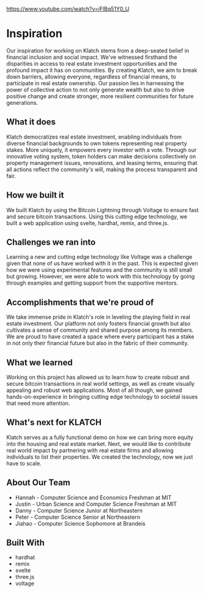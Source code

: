 https://www.youtube.com/watch?v=jFlBq51Y0_U

# Inspiration
Our inspiration for working on Klatch stems from a deep-seated belief in financial inclusion and social impact. We've witnessed firsthand the disparities in access to real estate investment opportunities and the profound impact it has on communities. By creating Klatch, we aim to break down barriers, allowing everyone, regardless of financial means, to participate in real estate ownership. Our passion lies in harnessing the power of collective action to not only generate wealth but also to drive positive change and create stronger, more resilient communities for future generations.

## What it does
Klatch democratizes real estate investment, enabling individuals from diverse financial backgrounds to own tokens representing real property stakes. More uniquely, it empowers every investor with a vote. Through our innovative voting system, token holders can make decisions collectively on property management issues, renovations, and leasing terms, ensuring that all actions reflect the community's will, making the process transparent and fair.

## How we built it
We built Klatch by using the Bitcoin Lightning through Voltage to ensure fast and secure bitcoin transactions. Using this cutting edge technology, we built a web application using svelte, hardhat, remix, and three.js.

## Challenges we ran into
Learning a new and cutting edge technology like Voltage was a challenge given that none of us have worked with it in the past. This is expected given how we were using experimental features and the community is still small but growing. However, we were able to work with this technology by going through examples and getting support from the supportive mentors.

## Accomplishments that we're proud of
We take immense pride in Klatch's role in leveling the playing field in real estate investment. Our platform not only fosters financial growth but also cultivates a sense of community and shared purpose among its members. We are proud to have created a space where every participant has a stake in not only their financial future but also in the fabric of their community.

## What we learned
Working on this project has allowed us to learn how to create robust and secure bitcoin transactions in real world settings, as well as create visually appealing and robust web applications. Most of all though, we gained hands-on-experience in bringing cutting edge technology to societal issues that need more attention.

## What's next for KLATCH
Klatch serves as a fully functional demo on how we can bring more equity into the housing and real estate market. Next, we would like to contribute real world impact by partnering with real estate firms and allowing individuals to list their properties. We created the technology, now we just have to scale.

## About Our Team
- Hannah - Computer Science and Economics Freshman at MIT
- Justin - Urban Science and Computer Science Freshman at MIT
- Danny - Computer Science Junior at Northeastern
- Peter - Computer Science Senior at Northeastern
- Jiahao - Computer Science Sophomore at Brandeis

## Built With
- hardhat
- remix
- svelte
- three.js
- voltage
